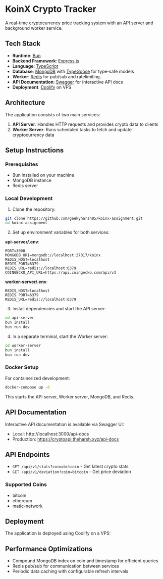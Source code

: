 # KoinX Crypto Tracker

A real-time cryptocurrency price tracking system with an API server and background worker service.

## Tech Stack

- **Runtime**: [Bun](https://bun.sh/)
- **Backend Framework**: [Express.js](https://expressjs.com/)
- **Language**: [TypeScript](https://www.typescriptlang.org/)
- **Database**: [MongoDB](https://www.mongodb.com/) with [TypeGoose](https://typegoose.github.io/typegoose/) for type-safe models
- **Worker**: [Redis](https://redis.io/) for pub/sub and ratelimiting.
- **API Documentation**: [Swagger](https://swagger.io/) for interactive API docs
- **Deployment**: [Coolify](https://coolify.io/) on VPS

## Architecture

The application consists of two main services:

1. **API Server**: Handles HTTP requests and provides crypto data to clients
2. **Worker Server**: Runs scheduled tasks to fetch and update cryptocurrency data

## Setup Instructions

### Prerequisites

- Bun installed on your machine
- MongoDB instance
- Redis server

### Local Development

1. Clone the repository:

```bash
git clone https://github.com/geekyharsh05/koinx-assignment.git
cd koinx-assignment
```

2. Set up environment variables for both services:

**api-server/.env**:

```
PORT=3000
MONGODB_URI=mongodb://localhost:27017/koinx
REDIS_HOST=localhost
REDIS_PORT=6379
REDIS_URL=redis://localhost:6379
COINGECKO_API_URL=https://api.coingecko.com/api/v3
```

**worker-server/.env**:

```
REDIS_HOST=localhost
REDIS_PORT=6379
REDIS_URL=redis://localhost:6379
```

3. Install dependencies and start the API server:

```bash
cd api-server
bun install
bun run dev
```

4. In a separate terminal, start the Worker server:

```bash
cd worker-server
bun install
bun run dev
```

### Docker Setup

For containerized development:

```bash
docker-compose up -d
```

This starts the API server, Worker server, MongoDB, and Redis.

## API Documentation

Interactive API documentation is available via Swagger UI:

- Local: http://localhost:3000/api-docs
- Production: https://cryptoapi.theharsh.xyz/api-docs

## API Endpoints

- `GET /api/v1/stats?coin=bitcoin` - Get latest crypto stats
- `GET /api/v1/deviation?coin=bitcoin` - Get price deviation

### Supported Coins

- bitcoin
- ethereum
- matic-network

## Deployment

The application is deployed using Coolify on a VPS:

## Performance Optimizations

- Compound MongoDB index on coin and timestamp for efficient queries
- Redis pub/sub for communication between services
- Periodic data caching with configurable refresh intervals
